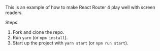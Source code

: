 This is an example of how to make React Router 4 play well with screen readers.

Steps
1. Fork and clone the repo.
2. Run `yarn` (or `npm install`).
3. Start up the project with `yarn start` (or `npm run start`).